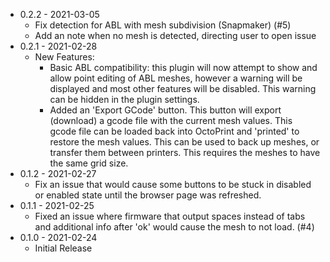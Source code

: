
- 0.2.2 - 2021-03-05
  - Fix detection for ABL with mesh subdivision (Snapmaker) (#5)
  - Add an note when no mesh is detected, directing user to open issue
- 0.2.1 - 2021-02-28
  - New Features:
    - Basic ABL compatibility: this plugin will now attempt to show and allow point editing of ABL meshes, however a warning will be displayed and most other features will be disabled. This warning can be hidden in the plugin settings.
    - Added an 'Export GCode' button. This button will export (download) a gcode file with the current mesh values. This gcode file can be loaded back into OctoPrint and 'printed' to restore the mesh values. This can be used to back up meshes, or transfer them between printers. This requires the meshes to have the same grid size.
- 0.1.2 - 2021-02-27
  - Fix an issue that would cause some buttons to be stuck in disabled or enabled state until the browser page was refreshed.
- 0.1.1 - 2021-02-25
  - Fixed an issue where firmware that output spaces instead of tabs and additional info after 'ok' would cause the mesh to not load. (#4)
- 0.1.0 - 2021-02-24
  - Initial Release